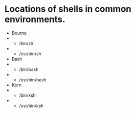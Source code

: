 # Locations of shells in common environments.
* Bourne
* * /bin/sh 
* * /usr/bin/sh
* Bash
* * /bin/bash
* * /usr/bin/bash
* Korn
* * /bin/ksh
* * /usr/bin/ksh
